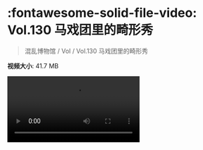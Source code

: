 # :fontawesome-solid-file-video: Vol.130 马戏团里的畸形秀

> 混乱博物馆 / Vol / Vol.130 马戏团里的畸形秀

**视频大小**: 41.7 MB

<div class="video"><video src="https://file.hsyhx.top/archive/混乱博物馆/Vol/130.mp4" controls preload>🤔 您的浏览器不支持 video 标签</video></div>